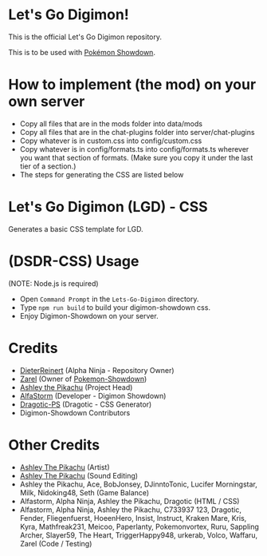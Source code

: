 # Let's Go Digimon!

This is the official Let's Go Digimon repository.

This is to be used with [Pokémon Showdown](https://github.com/smogon/Pokemon-Showdown).

# How to implement (the mod) on your own server

- Copy all files that are in the mods folder into data/mods
- Copy all files that are in the chat-plugins folder into server/chat-plugins
- Copy whatever is in custom.css into config/custom.css
- Copy whatever is in config/formats.ts into config/formats.ts wherever you want that section of formats. (Make sure you copy it under the last tier of a section.)
- The steps for generating the CSS are listed below

# Let's Go Digimon (LGD) - CSS
Generates a basic CSS template for LGD.

# (DSDR-CSS) Usage
(NOTE: Node.js is required)
- Open `Command Prompt` in the `Lets-Go-Digimon` directory.
- Type `npm run build` to build your digimon-showdown css.
- Enjoy Digimon-Showdown on your server.

# Credits
- [DieterReinert](https://github.com/DieterReinert) (Alpha Ninja - Repository Owner)
- [Zarel](https://github.com/Zarel/) (Owner of [Pokemon-Showdown](https://github.com/Zarel/Pokemon-Showdown))
- [Ashley the Pikachu](https://github.com/AshleyPikachu) (Project Head)
- [AlfaStorm](https://github.com/AlphaWind) (Developer - Digimon Showdown)
- [Dragotic-PS](https://github.com/Dragotic-PS) (Dragotic - CSS Generator)
- Digimon-Showdown Contributors

# Other Credits
- [Ashley The Pikachu](https://github.com/AshleyPikachu) (Artist)
- [Ashley The Pikachu](https://github.com/AshleyPikachu) (Sound Editing)
- Ashley the Pikachu, Ace, BobJonsey, DJinntoTonic, Lucifer Morningstar, Milk, Nidoking48, Seth (Game Balance)
- Alfastorm, Alpha Ninja, Ashley the Pikachu, Dragotic (HTML / CSS)
- Alfastorm, Alpha Ninja, Ashley the Pikachu, C733937 123, Dragotic, Fender, Fliegenfuerst, HoeenHero, Insist, Instruct, Kraken Mare, Kris, Kyra, Mathfreak231, Meicoo, Paperlanty, Pokemonvortex, Ruru, Sappling Archer, Slayer59, The Heart, TriggerHappy948, urkerab, Volco, Waffaru, Zarel (Code / Testing)
